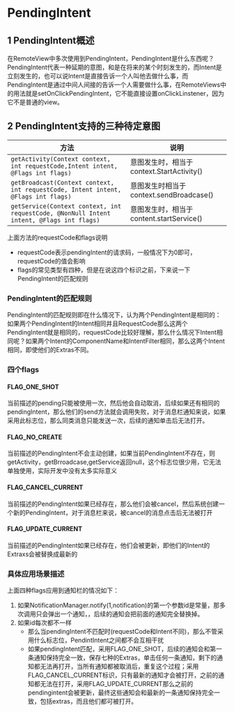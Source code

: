 # PendingIntent

## 1 PendingIntent概述

在RemoteView中多次使用到PendingIntent，PendingIntent是什么东西呢？PendingIntent代表一种延期的意图，和是在将来的某个时刻发生的，而Intent是立刻发生的，也可以说Intent是直接告诉一个人叫他去做什么事，而PendingIntent是通过中间人间接的告诉一个人需要做什么事，在RemoteViews中的用法就是setOnClickPendingIntent，它不能直接设置onClickLinstener，因为它不是普通的view。

## 2 PendingIntent支持的三种待定意图

| 方法  |  说明 |
| ------------ | ------------ |
| `getActivity(Context context, int requestCode,Intent intent, @Flags int flags)`   |  意图发生时，相当于context.StartActivity()  |
| `getBroadcast(Context context, int requestCode, Intent intent, @Flags int flags)`  | 意图发生时相当于context.sendBroadcase()  |
| `getService(Context context, int requestCode, @NonNull Intent intent, @Flags int flags)`   | 意图发生时，相当于content.startService()  |

上面方法的requestCode和flags说明

- requestCode表示pendingIntent的请求码，一般情况下为0即可，requestCode的值会影响
- flags的常见类型有四种，但是在说这四个标识之前，下来说一下PendingIntent的匹配规则

### PendingIntent的匹配规则

PendingIntent的匹配规则即在什么情况下，认为两个PendingIntent是相同的：如果两个PendingIntent的Intent相同并且RequestCode那么这两个PendingIntent就是相同的，requestCode比较好理解，那么什么情况下Intent相同呢？如果两个Intent的ComponentName和IntentFilter相同，那么这两个Intent相同，即使他们的Extras不同。

### 四个flags

#### FLAG_ONE_SHOT

当前描述的pending只能被使用一次，然后他会自动取消，后续如果还有相同的pendingIntent，那么他们的send方法就会调用失败，对于消息栏通知来说，如果采用此标志位，那么同类消息只能发送一次，后续的通知单击后无法打开。

#### FLAG_NO_CREATE

当前描述的PendingIntent不会主动创建，如果当前PendingIntent不存在，则getActivity，getBrroadcase,getService返回null，这个标志位很少用，它无法单独使用，实际开发中没有太多实际意义

#### FLAG_CANCEL_CURRENT

当前描述的PendingIntent如果已经存在，那么他们会被cancel，然后系统创建一个新的PendingIntent，对于消息栏来说，被cancel的消息点击后无法被打开

#### FLAG_UPDATE_CURRENT

当前描述的PendingIntent如果已经存在，他们会被更新，即他们的Intent的Extraxs会被替换成最新的

### 具体应用场景描述

上面四种flags应用到通知栏的情况如下：

1. 如果NotificationManager.notify(1,notification)的第一个参数id是常量，那多次调用只会弹出一个通知，，后续的通知会把前面的通知完全替换掉。
2. 如果id每次都不一样
   - 那么当pendingIntent不匹配时(requestCode和Intent不同)，那么不管采用什么标志位，PendintIntent之间都不会互相干扰
   - 如果pendingIntent匹配，采用FLAG_ONE_SHOT，后续的通知会和第一条通知保持完全一致，保存七种的Extras，单击任何一条通知，剩下的通知都无法再打开，当所有通知都被取消后，重复这个过程；采用FLAG_CANCEL_CURRENT标识，只有最新的通知才会被打开，之前的通知都无法在打开，采用FLAG_UPDATE_CURRENT那么之前的pendingintent会被更新，最终这些通知会和最新的一条通知保持完全一致，包括extras，而且他们都可被打开。
